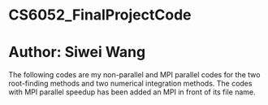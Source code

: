 # CS6052_FinalProjectCode
# Author: Siwei Wang

The following codes are my non-parallel and MPI parallel codes for the two root-finding methods and two numerical integration methods. 
The codes with MPI parallel speedup has been added an MPI in front of its file name. 
